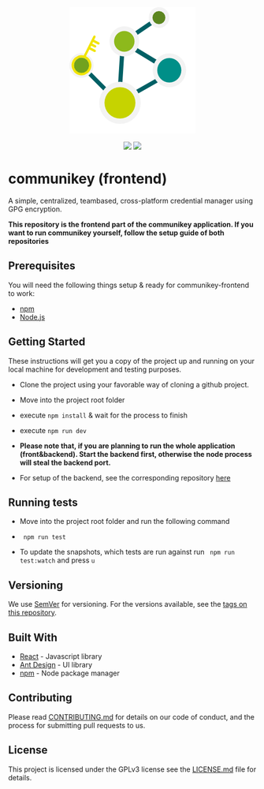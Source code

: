 <p align="center">
    <img src="src/assets/images/communikey-logo-light.svg.png"/>
</p>

<p align="center">
    <img src="https://api.travis-ci.org/communicode/communikey-frontend.svg?branch=master"/>
    <img src="https://img.shields.io/badge/release-0.17.3-blue.svg"/>
</p>

# communikey (frontend)

A simple, centralized, teambased, cross-platform credential manager using GPG encryption.

**This repository is the frontend part of the communikey application. If you want to run communikey yourself, follow the setup guide of both repositories**

## Prerequisites

You will need the following things setup & ready for communikey-frontend to work:

- [npm](https://www.npmjs.com/get-npm)
- [Node.js](https://nodejs.org/en/)


## Getting Started

These instructions will get you a copy of the project up and running on your local machine for development and testing purposes.

- Clone the project using your favorable way of cloning a github project.

- Move into the project root folder

- execute ``` npm install ``` & wait for the process to finish

- execute ``` npm run dev ```

- **Please note that, if you are planning to run the whole application (front&backend). Start the backend first, otherwise the node process will steal the backend port.**

- For setup of the backend, see the corresponding repository [here](https://github.com/communicode/communikey-backend#getting-started)

## Running tests

- Move into the project root folder and run the following command
  
-  ``` npm run test```

- To update the snapshots, which tests are run against run ``` npm run test:watch``` and press ```u```

## Versioning

We use [SemVer](http://semver.org/) for versioning. For the versions available, see the [tags on this repository](https://github.com/communicode/communikey-frontend/tags).

## Built With

* [React](https://reactjs.org/) - Javascript library
* [Ant Design](https://ant.design/) - UI library
* [npm](https://www.npmjs.com/) - Node package manager

## Contributing

Please read [CONTRIBUTING.md](CONTRIBUTING.md) for details on our code of conduct, and the process for submitting pull requests to us.

## License

This project is licensed under the GPLv3 license see the [LICENSE.md](LICENSE.md) file for details.


